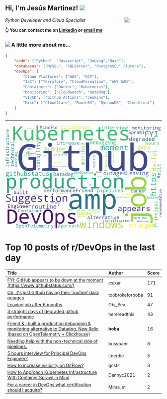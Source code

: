 <!--
**jmartinezl/jmartinezl** is a ✨ _special_ ✨ repository because its `README.md` (this file) appears on your GitHub profile.

Here are some ideas to get you started:

- 🔭 I’m currently working on ...
- 🌱 I’m currently learning ...
- 👯 I’m looking to collaborate on ...
- 🤔 I’m looking for help with ...
- 💬 Ask me about ...
- 📫 How to reach me: ...
- 😄 Pronouns: ...
- ⚡ Fun fact: ...
-->

<h2>Hi, I'm Jesús Martinez! <img src="https://media.giphy.com/media/WUlplcMpOCEmTGBtBW/giphy.gif" width="30"> </h2>
<img align='right' src="https://media.giphy.com/media/NytMLKyiaIh6VH9SPm/giphy.gif" width="120">
<p><em>Python Developer and Cloud Specialist
</em></p>

**👆 You can contact me on [Linkedin](https://www.linkedin.com/in/jes%C3%BAs-martinez-2b7b10104/) or [email me](mailto:jesus.mtz.lorenzo@gmail.com)**

### <img src="https://media.giphy.com/media/VgCDAzcKvsR6OM0uWg/giphy.gif" width="50"> A little more about me...  

```json
{
    "code": ["Python", "Javascript", "GoLang","Bash"],
    "databases": ["MySQL", "SQLServer", "PostgreSQL","Aurora"],
    "devOps": [
        "Cloud Platforms": ["AWS", "GCP"],
        "IaC": ["Terraform", "CloudFormation", "AWS SAM"],
        "Containers": ["Docker", "Kubernetes"],
        "Monitoring": ["Cloudwatch", "Datadog"],
        "CI/CD": ["Github Actions", "Jenkins"],
        "Misc": ["Cloudflare", "Route53", "DynamoDB", "Cloudfront"]
    ]
}
```
---

![Wordcloud](./cloud.png)

# Top 10 posts of r/DevOps in the last day

| Title | Author | Score |
|:---|:---|:---|
| [FYI: GitHub appears to be down at the moment (https://www.githubstatus.com/)](https://www.reddit.com/r/devops/comments/13enp35/fyi_github_appears_to_be_down_at_the_moment/) | esixar | 171 |
| [Oh, it's just Github having their 'routine' daily outages](https://www.reddit.com/r/devops/comments/13f6f56/oh_its_just_github_having_their_routine_daily/) | toobrokeforboba | 91 |
| [Leaving job after 6 months](https://www.reddit.com/r/devops/comments/13eph8w/leaving_job_after_6_months/) | Obj_Sea | 47 |
| [3 straight days of degraded github performance](https://www.reddit.com/r/devops/comments/13enths/3_straight_days_of_degraded_github_performance/) | herereadthis | 43 |
| [Friend &amp; I built a production debugging &amp; monitoring alternative to Datadog, New Relic (based on OpenTelemetry + Clickhouse)](https://www.reddit.com/r/devops/comments/13espyq/friend_i_built_a_production_debugging_monitoring/) | __boba__ | 16 |
| [Needing help with the non-technical side of pipelines.](https://www.reddit.com/r/devops/comments/13eqkut/needing_help_with_the_nontechnical_side_of/) | busybaer | 6 |
| [5 hours interview for Principal DevOps Engineer?](https://www.reddit.com/r/devops/comments/13ey6mn/5_hours_interview_for_principal_devops_engineer/) | itnerdie | 5 |
| [How to increase visibility on GitFlow?](https://www.reddit.com/r/devops/comments/13fhpmn/how_to_increase_visibility_on_gitflow/) | gcstr | 3 |
| [How to Approach Kubernetes Infrastructure With Container Sprawl in Mind](https://www.reddit.com/r/devops/comments/13f54vg/how_to_approach_kubernetes_infrastructure_with/) | Dannyc2021 | 2 |
| [For a career in DevOps what certification should I acquire?](https://www.reddit.com/r/devops/comments/13elq9u/for_a_career_in_devops_what_certification_should/) | Mima_m | 2 |

